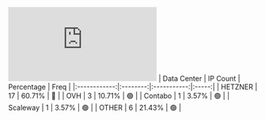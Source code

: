 ![Diagramm](https://github.com/obajay/StateSync-snapshots/blob/main/Projects/Rebus/1/README.md)
| Data Center | IP Count | Percentage | Freq |
|:------------:|:--------:|:-----------:|:-----:|
| HETZNER | 17 | 60.71% | 🔴 |
| OVH | 3 | 10.71% | 🟢 |
| Contabo | 1 | 3.57% | 🟢 |
| Scaleway | 1 | 3.57% | 🟢 |
| OTHER | 6 | 21.43% | 🟢 |